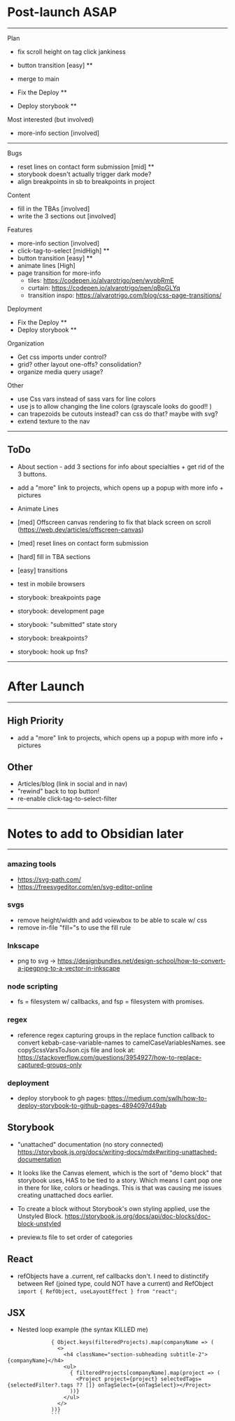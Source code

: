 # Post-launch ASAP
----------------------------------------------------------------

Plan

- fix scroll height on tag click jankiness
- button transition [easy] **

- merge to main
- Fix the Deploy **
- Deploy storybook **

Most interested (but involved)
- more-info section [involved]

----------------------------------------------------------------
Bugs
- reset lines on contact form submission [mid] **
- storybook doesn't actually trigger dark mode?
- align breakpoints in sb to breakpoints in project

Content
- fill in the TBAs [involved]
- write the 3 sections out [involved]

Features
- more-info section [involved]
- click-tag-to-select [midHigh] **
- button transition [easy] **
- animate lines [High]
- page transition for more-info
  - tiles: https://codepen.io/alvarotrigo/pen/wvpbRmE
  - curtain: https://codepen.io/alvarotrigo/pen/qBpGLYq
  - transition inspo: https://alvarotrigo.com/blog/css-page-transitions/

Deployment
- Fix the Deploy **
- Deploy storybook **


Organization
- Get css imports under control?
- grid? other layout one-offs?  consolidation?
- organize media query usage?

Other
- use Css vars instead of sass vars for line colors
- use js to allow changing the line colors (grayscale looks do good!! )
- can trapezoids be cutouts instead? can css do that?  maybe with svg?
- extend texture to the nav


----------------------------------------------------------------


## ToDo
- About section - add 3 sections for info about specialties + get rid of the 3 buttons.
- add a "more" link to projects, which opens up a popup with more info + pictures
- Animate Lines

- [med] Offscreen canvas rendering to fix that black screen on scroll (https://web.dev/articles/offscreen-canvas)
- [med] reset lines on contact form submission
- [hard] fill in TBA sections
- [easy] transitions
- test in mobile browsers

- storybook: breakpoints page
- storybook: development page
- storybook: "submitted" state story
- storybook: breakpoints?
- storybook: hook up fns?


----------------------------------------------------------------
# After Launch
----------------------------------------------------------------

## High Priority
- add a "more" link to projects, which opens up a popup with more info + pictures

## Other
- Articles/blog (link in social and in nav)
- "rewind" back to top button!
- re-enable click-tag-to-select-filter


----------------------------------------------------------------
# Notes to add to Obsidian later
----------------------------------------------------------------

### amazing tools
- https://svg-path.com/
- https://freesvgeditor.com/en/svg-editor-online


### svgs
- remove height/width and add voiewbox to be able to scale w/ css
- remove in-file "fill="s to use the fill rule

### Inkscape
- png to svg -> https://designbundles.net/design-school/how-to-convert-a-jpegpng-to-a-vector-in-inkscape



### node scripting
- fs = filesystem w/ callbacks, and fsp = filesystem with promises.


### regex
- reference regex capturing groups in the replace function callback to convert kebab-case-variable-names to camelCaseVariablesNames.  see copyScssVarsToJson.cjs file and look at: https://stackoverflow.com/questions/3954927/how-to-replace-captured-groups-only


### deployment
- deploy storybook to gh pages: https://medium.com/swlh/how-to-deploy-storybook-to-github-pages-4894097d49ab


## Storybook
- "unattached" documentation (no story connected) https://storybook.js.org/docs/writing-docs/mdx#writing-unattached-documentation

- It looks like the Canvas element, which is the sort of "demo block" that storybook uses, HAS to be tied to a story.  Which means I cant pop one in there for like, colors or headings.  This is that was causing me issues creating unattached docs earlier.

- To create a block without Storybook's own styling applied, use the Unstyled Block. https://storybook.js.org/docs/api/doc-blocks/doc-block-unstyled

- preview.ts file to set order of categories


## React
- refObjects have a .current, ref callbacks don't.
  I need to distinctify between Ref (joined type, could NOT have a current) and RefObject
  `import { RefObject, useLayoutEffect } from "react";`


## JSX
- Nested loop example (the syntax KILLED me)
```
              { Object.keys(filteredProjects).map(companyName => (
                <>
                  <h4 className="section-subheading subtitle-2">{companyName}</h4>
                  <ul>
                    { filteredProjects[companyName].map(project => (
                      <Project project={project} selectedTags={selectedFilter?.tags ?? []} onTagSelect={onTagSelect}></Project>
                    ))}
                  </ul>
                </>
              ))}
              ```